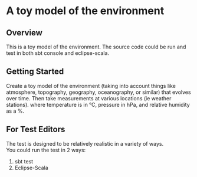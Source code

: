 # A toy model of the environment

## Overview

This is a toy model of the environment.
The source code could be run and test in both sbt console and eclipse-scala.

## Getting Started

Create a toy model of the environment (taking into account things like atmosphere, topography,
geography, oceanography, or similar) that evolves over time. Then take measurements at various
locations (ie weather stations).
where temperature is in °C, pressure in hPa, and relative humidity as a %. 

## For Test Editors

The test is designed to be relatively realistic in a variety of ways.  
You could run the test in 2 ways:
1. sbt test
2. Eclipse-Scala



